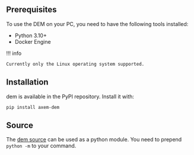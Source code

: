 ## Prerequisites

To use the DEM on your PC, you need to have the following tools installed:

- Python 3.10+
- Docker Engine

!!! info

    Currently only the Linux operating system supported.

## Installation

dem is available in the PyPI repository. Install it with:

    pip install axem-dem

## Source

The [dem source](https://github.com/axem-solutions/dem) can be used as a python module. You need to prepend `python -m` to your command.